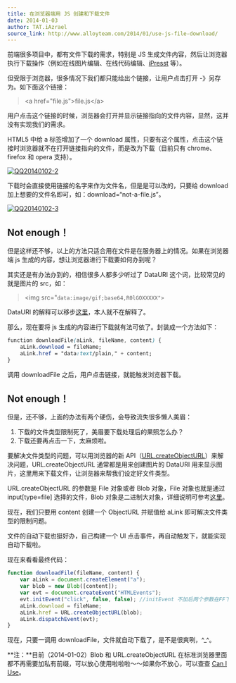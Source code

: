 ```yaml
---
title: 在浏览器端用 JS 创建和下载文件
date: 2014-01-03
author: TAT.iAzrael
source_link: http://www.alloyteam.com/2014/01/use-js-file-download/
---
```


<!-- {% raw %} - for jekyll -->

前端很多项目中，都有文件下载的需求，特别是 JS 生成文件内容，然后让浏览器执行下载操作（例如在线图片编辑、在线代码编辑、[iPresst](http://www.ipresst.com/) 等）。

但受限于浏览器，很多情况下我们都只能给出个链接，让用户点击打开 -》另存为。如下面这个链接：

> &lt;a href="file.js">file.js&lt;/a>

用户点击这个链接的时候，浏览器会打开并显示链接指向的文件内容，显然，这并没有实现我们的需求。

HTML5 中给 a 标签增加了一个 download 属性，只要有这个属性，点击这个链接时浏览器就不在打开链接指向的文件，而是改为下载（目前只有 chrome、firefox 和 opera 支持）。

[![QQ20140102-2](http://www.alloyteam.com/wp-content/uploads/auto_save_image/2014/01/022016RkC.png)](http://www.alloyteam.com/wp-content/uploads/auto_save_image/2014/01/022016RkC.png)

下载时会直接使用链接的名字来作为文件名，但是是可以改的，只要给 download 加上想要的文件名即可，如：download=“not-a-file.js”。

[![QQ20140102-3](http://www.alloyteam.com/wp-content/uploads/auto_save_image/2014/01/022017sna.png)](http://www.alloyteam.com/wp-content/uploads/auto_save_image/2014/01/022017sna.png)

## Not enough！

但是这样还不够，以上的方法只适合用在文件是在服务器上的情况。如果在浏览器端 js 生成的内容，想让浏览器进行下载要如何办到呢？

其实还是有办法办到的，相信很多人都多少听过了 DataURI 这个词，比较常见的就是图片的 src，如：

> &lt;img src="`data:image/gif;base64,R0lGOXXXXX">`

DataURI 的解释可以移步[这里](http://sjolzy.cn/What-is-the-data-URI-scheme-and-how-to-use-the-data-URI-scheme.html)，本人就不在解释了。

那么，现在要将 js 生成的内容进行下载就有法可依了。封装成一个方法如下：

```css
function downloadFile(aLink, fileName, content) {
    aLink.download = fileName;
    aLink.href = "data:text/plain," + content;
}
```

调用 downloadFile 之后，用户点击链接，就能触发浏览器下载。

## Not enough！

但是，还不够，上面的办法有两个硬伤，会导致流失很多懒人美眉：

1.  下载的文件类型限制死了，美眉要下载处理后的果照怎么办？
2.  下载还要再点击一下，太麻烦啦。

要解决文件类型的问题，可以用浏览器的新 API（[URL.createObjectURL](https://developer.mozilla.org/en-US/docs/Web/API/URL.createObjectURL)）来解决问题，URL.createObjectURL 通常都是用来创建图片的 DataURI 用来显示图片，这里用来下载文件，让浏览器来帮我们设定好文件类型。

URL.createObjectURL 的参数是 File 对象或者 Blob 对象，File 对象也就是通过 input\[type=file] 选择的文件，Blob 对象是二进制大对象，详细说明可参考[这里](https://developer.mozilla.org/en-US/docs/Web/API/Blob)。

现在，我们只要用 content 创建一个 ObjectURL 并赋值给 aLink 即可解决文件类型的限制问题。

文件的自动下载也挺好办，自己构建一个 UI 点击事件，再自动触发下，就能实现自动下载啦。

现在来看看最终代码：

```javascript
function downloadFile(fileName, content) {
    var aLink = document.createElement("a");
    var blob = new Blob([content]);
    var evt = document.createEvent("HTMLEvents");
    evt.initEvent("click", false, false); //initEvent 不加后两个参数在FF下会报错, 感谢 Barret Lee 的反馈
    aLink.download = fileName;
    aLink.href = URL.createObjectURL(blob);
    aLink.dispatchEvent(evt);
}
```

现在，只要一调用 downloadFile，文件就自动下载了，是不是很爽咧，^\_^。

**注：**目前（2014-01-02）Blob 和 URL.createObjectURL 在标准浏览器里面都不再需要加私有前缀，可以放心使用啦啦啦～～如果你不放心，可以查查 [Can I Use](http://caniuse.com/#search=Blob)。


<!-- {% endraw %} - for jekyll -->